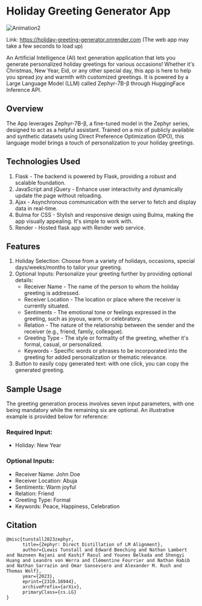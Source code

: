 # Holiday Greeting Generator App
![Animation2](https://github.com/amajai/holiday-greeting-generator/assets/44467524/020f425f-4985-4f38-9485-f5e8f98b43aa)

Link: https://holiday-greeting-generator.onrender.com (The web app may take a few seconds to load up)

An Artificial Intelligence (AI) text generation application that lets you generate personalized holiday greetings for various occasions! Whether it's Christmas, New Year, Eid, or any other special day, this app is here to help you spread joy and warmth with customized greetings. It is powered by a Large Language Model (LLM) called Zephyr-7B-β through HuggingFace Inference API.

## Overview
The App leverages Zephyr-7B-β, a fine-tuned model in the Zephyr series, designed to act as a helpful assistant. Trained on a mix of publicly available and synthetic datasets using Direct Preference Optimization (DPO), this language model brings a touch of personalization to your holiday greetings.

## Technologies Used
1. Flask - The backend is powered by Flask, providing a robust and scalable foundation.
1. JavaScript and jQuery - Enhance user interactivity and dynamically update the page without reloading.
1. Ajax - Asynchronous communication with the server to fetch and display data in real-time.
1. Bulma for CSS - Stylish and responsive design using Bulma, making the app visually appealing. It's simple to work with.
1. Render - Hosted flask app with Render web service.
    
## Features
1. Holiday Selection: Choose from a variety of holidays, occasions, special days/weeks/months to tailor your greeting.
1. Optional Inputs: Personalize your greeting further by providing optional details:
      - Receiver Name - The name of the person to whom the holiday greeting is addressed.
      - Receiver Location - The location or place where the receiver is currently situated.
      - Sentiments - The emotional tone or feelings expressed in the greeting, such as joyous, warm, or celebratory.
      - Relation - The nature of the relationship between the sender and the receiver (e.g., friend, family, colleague).
      - Greeting Type - The style or formality of the greeting, whether it's formal, casual, or personalized.
      - Keywords - Specific words or phrases to be incorporated into the greeting for added personalization or thematic relevance.
1. Button to easily copy generated text: with one click, you can copy the generated greeting.

## Sample Usage
The greeting generation process involves seven input parameters, with one being mandatory while the remaining six are optional. An illustrative example is provided below for reference:
### Required Input:
- Holiday: New Year
### Optional Inputs:
- Receiver Name: John Doe
- Receiver Location: Abuja
- Sentiments: Warm joyful
- Relation: Friend
- Greeting Type: Formal
- Keywords: Peace, Happiness, Celebration

## Citation
```
@misc{tunstall2023zephyr,
      title={Zephyr: Direct Distillation of LM Alignment}, 
      author={Lewis Tunstall and Edward Beeching and Nathan Lambert and Nazneen Rajani and Kashif Rasul and Younes Belkada and Shengyi Huang and Leandro von Werra and Clémentine Fourrier and Nathan Habib and Nathan Sarrazin and Omar Sanseviero and Alexander M. Rush and Thomas Wolf},
      year={2023},
      eprint={2310.16944},
      archivePrefix={arXiv},
      primaryClass={cs.LG}
}
```
